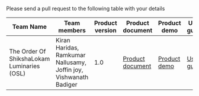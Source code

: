Please send a pull request to the following table with your details

| Team Name | Team members | Product version | Product document | Product demo | User guide | Source code | Developer guide |
| ----- | ----- | ----- | ----- | ----- | ----- | ----- | ----- |
| The Order Of ShikshaLokam Luminaries (OSL)  | Kiran Haridas, Ramkumar Nallusamy, Joffin joy, Vishwanath Badiger | 1.0 | [Product document](https://docs.google.com/document/d/16zi2xosdKdNOS8qIn7hC6rClMNsf807_NgX9VZRhmCk/edit?usp=sharing) | [Product demo](https://drive.google.com/file/d/12RVhJxS-ZQcL8gtl_Mv1EOcacf19N9cI/view?usp=sharing) | [User guide](https://docs.google.com/document/d/1uIOhW2dl-kDR6juJZh4EzRKt0fuZTQsmozaHvm6RKeg/edit?usp=sharing) | [Source code](https://docs.google.com/document/d/1cI4zlsHuP5Rs3LqePskXVZOixlUd4cEK2WMdF26SNik/edit?usp=sharing) | [Developer guide](https://example.com/developer-guide.md) |
